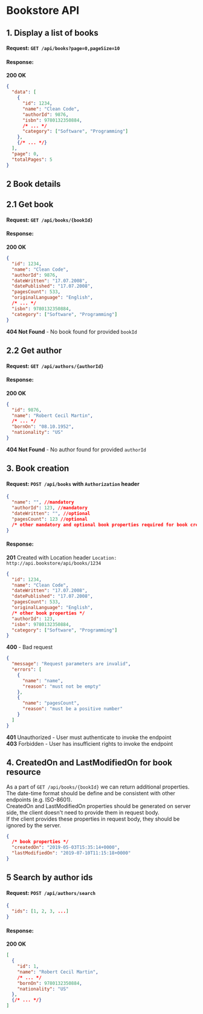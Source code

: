 # Bookstore API

## 1. Display a list of books
#### Request: `GET /api/books?page=0,pageSize=10`
#### Response:
**200 OK**
```json
{
  "data": [
    {
      "id": 1234,
      "name": "Clean Code",
      "authorId": 9876,
      "isbn": 9780132350884,
      /* ... */
      "category": ["Software", "Programming"]
    },
    {/* ... */}
  ],
  "page": 0,
  "totalPages": 5   
}
```

## 2 Book details
## 2.1 Get book
#### Request: `GET /api/books/{bookId}`
#### Response:
**200 OK**
```json
{
  "id": 1234,
  "name": "Clean Code",
  "authorId": 9876,
  "dateWritten": "17.07.2008",
  "datePublished": "17.07.2008",
  "pagesCount": 533,
  "originalLanguage": "English",
  /* ... */
  "isbn": 9780132350884,
  "category": ["Software", "Programming"] 
}
```
**404 Not Found** - No book found for provided `bookId`

## 2.2 Get author
#### Request: `GET /api/authors/{authorId}`
#### Response:
**200 OK**
```json
{
  "id": 9876,
  "name": "Robert Cecil Martin",
  /* ... */
  "bornOn": "08.10.1952",
  "nationality": "US" 
}
```
**404 Not Found** - No author found for provided `authorId`

## 3. Book creation
#### Request: `POST /api/books` with `Authorization` header 
```json
{
  "name": "", //mandatory
  "authorId": 123, //mandatory
  "dateWritten": "", //optional
  "pagesCount": 123 //optional
  /* other mandatory and optional book properties required for book creation */
}
```
#### Response:
**201** Created with Location header `Location: http://api.bookstore/api/books/1234`
```json
{
  "id": 1234,
  "name": "Clean Code",
  "dateWritten": "17.07.2008",
  "datePublished": "17.07.2008",
  "pagesCount": 533,
  "originalLanguage": "English",
  /* other book properties */
  "authorId": 123,
  "isbn": 9780132350884,
  "category": ["Software", "Programming"] 
}
```
**400** - Bad request
```json
{
  "message": "Request parameters are invalid",
  "errors": [
    {
      "name": "name",
      "reason": "must not be empty"
    },
    {
      "name": "pagesCount",
      "reason": "must be a positive number"
    }
  ]
}
```
**401** Unauthorized - User must authenticate to invoke the endpoint  
**403** Forbidden - User has insufficient rights to invoke the endpoint

## 4. CreatedOn and LastModifiedOn for book resource
As a part of `GET /api/books/{bookId}` we can return additional properties.   
The date-time format should be define and be consistent with other endpoints (e.g. ISO-8601).  
CreatedOn and LastModifiedOn properties should be generated on server side, the client doesn't need to provide them in request body.  
If the client provides these properties in request body, they should be ignored by the server.
```json
{
  /* book properties */
  "createdOn": "2019-05-03T15:35:14+0000",
  "lastModifiedOn": "2019-07-10T11:15:18+0000"
}
```

## 5 Search by author ids
#### Request: `POST /api/authors/search` 
```json
{
  "ids": [1, 2, 3, ...]
}
```
#### Response:
**200 OK**
```json
[
  {
    "id": 1,
    "name": "Robert Cecil Martin",
    /* ... */
    "bornOn": 9780132350884,
    "nationality": "US" 
  },
  {/* ... */}
]
```
